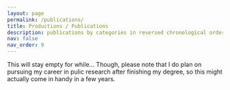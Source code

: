 ```yaml
---
layout: page
permalink: /publications/
title: Productions / Publications
description: publications by categories in reversed chronological order. generated by jekyll-scholar.
nav: false
nav_order: 9
---
```


This will stay empty for while... Though, please note that I do plan on pursuing my career in pulic research after finishing my degree, so this might actually come in handy in a few years.

<!-- _pages/publications.md -->

<!-- Bibsearch Feature -->
<!-- 
{% include bib_search.liquid %}

<div class="publications">

{% bibliography %}

</div> -->
